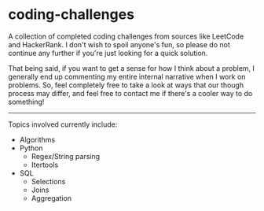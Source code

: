 # coding-challenges
A collection of completed coding challenges from sources like LeetCode and HackerRank.  I don't wish to spoil anyone's fun, so please do not continue any further if you're just looking for a quick solution.

That being said, if you want to get a sense for how I think about a problem, I generally end up commenting my entire internal narrative when I work on problems.  So, feel completely free to take a look at ways that our though process may differ, and feel free to contact me if there's a cooler way to do something!

---

Topics involved currently include:

- Algorithms
- Python
  - Regex/String parsing
  - Itertools
- SQL
  - Selections
  - Joins
  - Aggregation